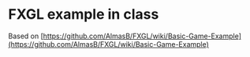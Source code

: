# FXGL example in class

Based on [https://github.com/AlmasB/FXGL/wiki/Basic-Game-Example](https://github.com/AlmasB/FXGL/wiki/Basic-Game-Example)
